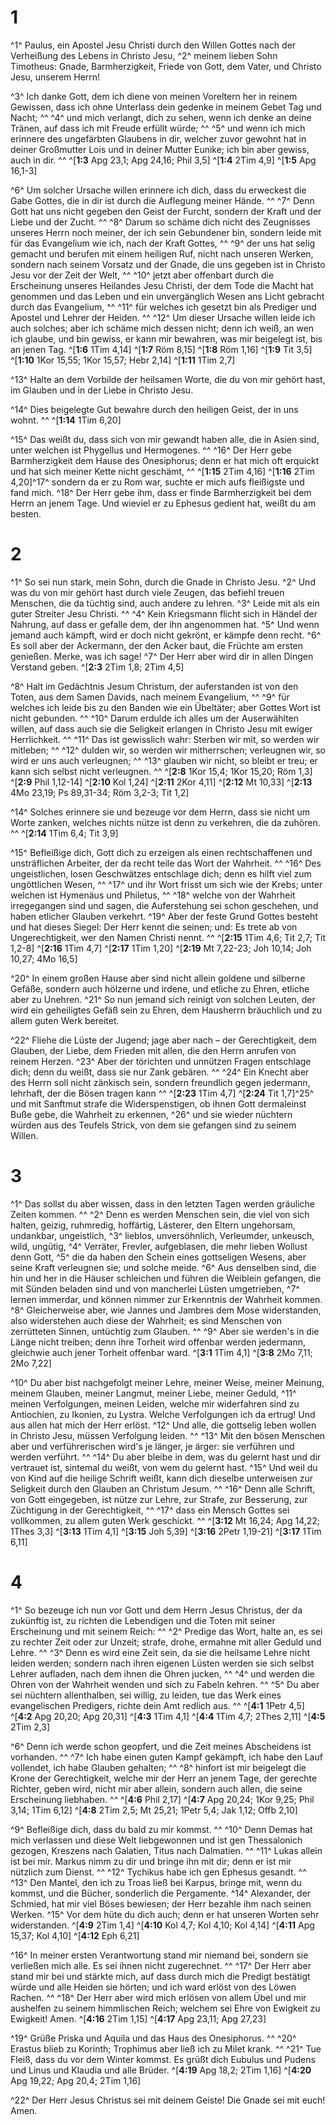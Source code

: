 # 1
^1^ Paulus, ein Apostel Jesu Christi durch den Willen Gottes nach der Verheißung des Lebens in Christo Jesu, ^2^ meinem lieben Sohn Timotheus: Gnade, Barmherzigkeit, Friede von Gott, dem Vater, und Christo Jesu, unserem Herrn! 

^3^ Ich danke Gott, dem ich diene von meinen Voreltern her in reinem Gewissen, dass ich ohne Unterlass dein gedenke in meinem Gebet Tag und Nacht; ^^ ^4^ und mich verlangt, dich zu sehen, wenn ich denke an deine Tränen, auf dass ich mit Freude erfüllt würde; ^^ ^5^ und wenn ich mich erinnere des ungefärbten Glaubens in dir, welcher zuvor gewohnt hat in deiner Großmutter Lois und in deiner Mutter Eunike; ich bin aber gewiss, auch in dir. ^^ 
^[**1:3** Apg 23,1; Apg 24,16; Phil 3,5] ^[**1:4** 2Tim 4,9] ^[**1:5** Apg 16,1-3]

^6^ Um solcher Ursache willen erinnere ich dich, dass du erweckest die Gabe Gottes, die in dir ist durch die Auflegung meiner Hände. ^^ ^7^ Denn Gott hat uns nicht gegeben den Geist der Furcht, sondern der Kraft und der Liebe und der Zucht. ^^ ^8^ Darum so schäme dich nicht des Zeugnisses unseres Herrn noch meiner, der ich sein Gebundener bin, sondern leide mit für das Evangelium wie ich, nach der Kraft Gottes, ^^ ^9^ der uns hat selig gemacht und berufen mit einem heiligen Ruf, nicht nach unseren Werken, sondern nach seinem Vorsatz und der Gnade, die uns gegeben ist in Christo Jesu vor der Zeit der Welt, ^^ ^10^ jetzt aber offenbart durch die Erscheinung unseres Heilandes Jesu Christi, der dem Tode die Macht hat genommen und das Leben und ein unvergänglich Wesen ans Licht gebracht durch das Evangelium, ^^ ^11^ für welches ich gesetzt bin als Prediger und Apostel und Lehrer der Heiden. ^^ ^12^ Um dieser Ursache willen leide ich auch solches; aber ich schäme mich dessen nicht; denn ich weiß, an wen ich glaube, und bin gewiss, er kann mir bewahren, was mir beigelegt ist, bis an jenen Tag. 
^[**1:6** 1Tim 4,14] ^[**1:7** Röm 8,15] ^[**1:8** Röm 1,16] ^[**1:9** Tit 3,5] ^[**1:10** 1Kor 15,55; 1Kor 15,57; Hebr 2,14] ^[**1:11** 1Tim 2,7]

^13^ Halte an dem Vorbilde der heilsamen Worte, die du von mir gehört hast, im Glauben und in der Liebe in Christo Jesu. 

^14^ Dies beigelegte Gut bewahre durch den heiligen Geist, der in uns wohnt. ^^ 
^[**1:14** 1Tim 6,20]

^15^ Das weißt du, dass sich von mir gewandt haben alle, die in Asien sind, unter welchen ist Phygellus und Hermogenes. ^^ ^16^ Der Herr gebe Barmherzigkeit dem Hause des Onesiphorus; denn er hat mich oft erquickt und hat sich meiner Kette nicht geschämt, ^^ 
^[**1:15** 2Tim 4,16] ^[**1:16** 2Tim 4,20]^17^ sondern da er zu Rom war, suchte er mich aufs fleißigste und fand mich. ^18^ Der Herr gebe ihm, dass er finde Barmherzigkeit bei dem Herrn an jenem Tage. Und wieviel er zu Ephesus gedient hat, weißt du am besten.
# 2
^1^ So sei nun stark, mein Sohn, durch die Gnade in Christo Jesu. ^2^ Und was du von mir gehört hast durch viele Zeugen, das befiehl treuen Menschen, die da tüchtig sind, auch andere zu lehren. ^3^ Leide mit als ein guter Streiter Jesu Christi. ^^ ^4^ Kein Kriegsmann flicht sich in Händel der Nahrung, auf dass er gefalle dem, der ihn angenommen hat. ^5^ Und wenn jemand auch kämpft, wird er doch nicht gekrönt, er kämpfe denn recht. ^6^ Es soll aber der Ackermann, der den Acker baut, die Früchte am ersten genießen. Merke, was ich sage! ^7^ Der Herr aber wird dir in allen Dingen Verstand geben. 
^[**2:3** 2Tim 1,8; 2Tim 4,5]

^8^ Halt im Gedächtnis Jesum Christum, der auferstanden ist von den Toten, aus dem Samen Davids, nach meinem Evangelium, ^^ ^9^ für welches ich leide bis zu den Banden wie ein Übeltäter; aber Gottes Wort ist nicht gebunden. ^^ ^10^ Darum erdulde ich alles um der Auserwählten willen, auf dass auch sie die Seligkeit erlangen in Christo Jesu mit ewiger Herrlichkeit. ^^ ^11^ Das ist gewisslich wahr: Sterben wir mit, so werden wir mitleben; ^^ ^12^ dulden wir, so werden wir mitherrschen; verleugnen wir, so wird er uns auch verleugnen; ^^ ^13^ glauben wir nicht, so bleibt er treu; er kann sich selbst nicht verleugnen. ^^ 
^[**2:8** 1Kor 15,4; 1Kor 15,20; Röm 1,3] ^[**2:9** Phil 1,12-14] ^[**2:10** Kol 1,24] ^[**2:11** 2Kor 4,11] ^[**2:12** Mt 10,33] ^[**2:13** 4Mo 23,19; Ps 89,31-34; Röm 3,2-3; Tit 1,2]

^14^ Solches erinnere sie und bezeuge vor dem Herrn, dass sie nicht um Worte zanken, welches nichts nütze ist denn zu verkehren, die da zuhören. ^^ 
^[**2:14** 1Tim 6,4; Tit 3,9]

^15^ Befleißige dich, Gott dich zu erzeigen als einen rechtschaffenen und unsträflichen Arbeiter, der da recht teile das Wort der Wahrheit. ^^ ^16^ Des ungeistlichen, losen Geschwätzes entschlage dich; denn es hilft viel zum ungöttlichen Wesen, ^^ ^17^ und ihr Wort frisst um sich wie der Krebs; unter welchen ist Hymenäus und Philetus, ^^ ^18^ welche von der Wahrheit irregegangen sind und sagen, die Auferstehung sei schon geschehen, und haben etlicher Glauben verkehrt. ^19^ Aber der feste Grund Gottes besteht und hat dieses Siegel: Der Herr kennt die seinen; und: Es trete ab von Ungerechtigkeit, wer den Namen Christi nennt. ^^ 
^[**2:15** 1Tim 4,6; Tit 2,7; Tit 1,2-8] ^[**2:16** 1Tim 4,7] ^[**2:17** 1Tim 1,20] ^[**2:19** Mt 7,22-23; Joh 10,14; Joh 10,27; 4Mo 16,5]

^20^ In einem großen Hause aber sind nicht allein goldene und silberne Gefäße, sondern auch hölzerne und irdene, und etliche zu Ehren, etliche aber zu Unehren. ^21^ So nun jemand sich reinigt von solchen Leuten, der wird ein geheiligtes Gefäß sein zu Ehren, dem Hausherrn bräuchlich und zu allem guten Werk bereitet. 

^22^ Fliehe die Lüste der Jugend; jage aber nach – der Gerechtigkeit, dem Glauben, der Liebe, dem Frieden mit allen, die den Herrn anrufen von reinem Herzen. ^23^ Aber der törichten und unnützen Fragen entschlage dich; denn du weißt, dass sie nur Zank gebären. ^^ ^24^ Ein Knecht aber des Herrn soll nicht zänkisch sein, sondern freundlich gegen jedermann, lehrhaft, der die Bösen tragen kann ^^ 
^[**2:23** 1Tim 4,7] ^[**2:24** Tit 1,7]^25^ und mit Sanftmut strafe die Widerspenstigen, ob ihnen Gott dermaleinst Buße gebe, die Wahrheit zu erkennen, ^26^ und sie wieder nüchtern würden aus des Teufels Strick, von dem sie gefangen sind zu seinem Willen.
# 3
^1^ Das sollst du aber wissen, dass in den letzten Tagen werden gräuliche Zeiten kommen. ^^ ^2^ Denn es werden Menschen sein, die viel von sich halten, geizig, ruhmredig, hoffärtig, Lästerer, den Eltern ungehorsam, undankbar, ungeistlich, ^3^ lieblos, unversöhnlich, Verleumder, unkeusch, wild, ungütig, ^4^ Verräter, Frevler, aufgeblasen, die mehr lieben Wollust denn Gott, ^5^ die da haben den Schein eines gottseligen Wesens, aber seine Kraft verleugnen sie; und solche meide. ^6^ Aus denselben sind, die hin und her in die Häuser schleichen und führen die Weiblein gefangen, die mit Sünden beladen sind und von mancherlei Lüsten umgetrieben, ^7^ lernen immerdar, und können nimmer zur Erkenntnis der Wahrheit kommen. ^8^ Gleicherweise aber, wie Jannes und Jambres dem Mose widerstanden, also widerstehen auch diese der Wahrheit; es sind Menschen von zerrütteten Sinnen, untüchtig zum Glauben. ^^ ^9^ Aber sie werden's in die Länge nicht treiben; denn ihre Torheit wird offenbar werden jedermann, gleichwie auch jener Torheit offenbar ward. 
^[**3:1** 1Tim 4,1] ^[**3:8** 2Mo 7,11; 2Mo 7,22]

^10^ Du aber bist nachgefolgt meiner Lehre, meiner Weise, meiner Meinung, meinem Glauben, meiner Langmut, meiner Liebe, meiner Geduld, ^11^ meinen Verfolgungen, meinen Leiden, welche mir widerfahren sind zu Antiochien, zu Ikonien, zu Lystra. Welche Verfolgungen ich da ertrug! Und aus allen hat mich der Herr erlöst. ^12^ Und alle, die gottselig leben wollen in Christo Jesu, müssen Verfolgung leiden. ^^ ^13^ Mit den bösen Menschen aber und verführerischen wird's je länger, je ärger: sie verführen und werden verführt. ^^ ^14^ Du aber bleibe in dem, was du gelernt hast und dir vertrauet ist, sintemal du weißt, von wem du gelernt hast. ^15^ Und weil du von Kind auf die heilige Schrift weißt, kann dich dieselbe unterweisen zur Seligkeit durch den Glauben an Christum Jesum. ^^ ^16^ Denn alle Schrift, von Gott eingegeben, ist nütze zur Lehre, zur Strafe, zur Besserung, zur Züchtigung in der Gerechtigkeit, ^^ ^17^ dass ein Mensch Gottes sei vollkommen, zu allem guten Werk geschickt. ^^ 
^[**3:12** Mt 16,24; Apg 14,22; 1Thes 3,3] ^[**3:13** 1Tim 4,1] ^[**3:15** Joh 5,39] ^[**3:16** 2Petr 1,19-21] ^[**3:17** 1Tim 6,11]
# 4
^1^ So bezeuge ich nun vor Gott und dem Herrn Jesus Christus, der da zukünftig ist, zu richten die Lebendigen und die Toten mit seiner Erscheinung und mit seinem Reich: ^^ ^2^ Predige das Wort, halte an, es sei zu rechter Zeit oder zur Unzeit; strafe, drohe, ermahne mit aller Geduld und Lehre. ^^ ^3^ Denn es wird eine Zeit sein, da sie die heilsame Lehre nicht leiden werden; sondern nach ihren eigenen Lüsten werden sie sich selbst Lehrer aufladen, nach dem ihnen die Ohren jucken, ^^ ^4^ und werden die Ohren von der Wahrheit wenden und sich zu Fabeln kehren. ^^ ^5^ Du aber sei nüchtern allenthalben, sei willig, zu leiden, tue das Werk eines evangelischen Predigers, richte dein Amt redlich aus. ^^ 
^[**4:1** 1Petr 4,5] ^[**4:2** Apg 20,20; Apg 20,31] ^[**4:3** 1Tim 4,1] ^[**4:4** 1Tim 4,7; 2Thes 2,11] ^[**4:5** 2Tim 2,3]

^6^ Denn ich werde schon geopfert, und die Zeit meines Abscheidens ist vorhanden. ^^ ^7^ Ich habe einen guten Kampf gekämpft, ich habe den Lauf vollendet, ich habe Glauben gehalten; ^^ ^8^ hinfort ist mir beigelegt die Krone der Gerechtigkeit, welche mir der Herr an jenem Tage, der gerechte Richter, geben wird, nicht mir aber allein, sondern auch allen, die seine Erscheinung liebhaben. ^^ 
^[**4:6** Phil 2,17] ^[**4:7** Apg 20,24; 1Kor 9,25; Phil 3,14; 1Tim 6,12] ^[**4:8** 2Tim 2,5; Mt 25,21; 1Petr 5,4; Jak 1,12; Offb 2,10]

^9^ Befleißige dich, dass du bald zu mir kommst. ^^ ^10^ Denn Demas hat mich verlassen und diese Welt liebgewonnen und ist gen Thessalonich gezogen, Kreszens nach Galatien, Titus nach Dalmatien. ^^ ^11^ Lukas allein ist bei mir. Markus nimm zu dir und bringe ihn mit dir; denn er ist mir nützlich zum Dienst. ^^ ^12^ Tychikus habe ich gen Ephesus gesandt. ^^ ^13^ Den Mantel, den ich zu Troas ließ bei Karpus, bringe mit, wenn du kommst, und die Bücher, sonderlich die Pergamente. ^14^ Alexander, der Schmied, hat mir viel Böses bewiesen; der Herr bezahle ihm nach seinen Werken. ^15^ Vor dem hüte du dich auch; denn er hat unseren Worten sehr widerstanden. 
^[**4:9** 2Tim 1,4] ^[**4:10** Kol 4,7; Kol 4,10; Kol 4,14] ^[**4:11** Apg 15,37; Kol 4,10] ^[**4:12** Eph 6,21]

^16^ In meiner ersten Verantwortung stand mir niemand bei, sondern sie verließen mich alle. Es sei ihnen nicht zugerechnet. ^^ ^17^ Der Herr aber stand mir bei und stärkte mich, auf dass durch mich die Predigt bestätigt würde und alle Heiden sie hörten; und ich ward erlöst von des Löwen Rachen. ^^ ^18^ Der Herr aber wird mich erlösen von allem Übel und mir aushelfen zu seinem himmlischen Reich; welchem sei Ehre von Ewigkeit zu Ewigkeit! Amen. 
^[**4:16** 2Tim 1,15] ^[**4:17** Apg 23,11; Apg 27,23]

^19^ Grüße Priska und Aquila und das Haus des Onesiphorus. ^^ ^20^ Erastus blieb zu Korinth; Trophimus aber ließ ich zu Milet krank. ^^ ^21^ Tue Fleiß, dass du vor dem Winter kommst. Es grüßt dich Eubulus und Pudens und Linus und Klaudia und alle Brüder. 
^[**4:19** Apg 18,2; 2Tim 1,16] ^[**4:20** Apg 19,22; Apg 20,4; 2Tim 1,16]

^22^ Der Herr Jesus Christus sei mit deinem Geiste! Die Gnade sei mit euch! Amen.